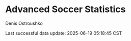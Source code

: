 # Advanced Soccer Statistics
Denis Ostroushko

<!-- gfm -->

Last successful data update: 2025-06-19 05:18:45 CST
